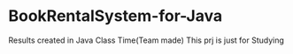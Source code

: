 # BookRentalSystem-for-Java
Results created in Java Class Time(Team made)
This prj is just for Studying
